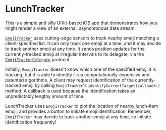 # LunchTracker

This is a simple and silly UIKit-based iOS app that demonstrates how you might render a view of an external, asynchronous data stream.

[`EmojiTracker`](LunchTracker/Models/EmojiTracker.swift) uses cutting-edge sensors to track nearby emoji matching a client-specified list. It can only track one emoji at a time, and it may decide to track another emoji at any time. It sends position updates for the currently-tracked emoji at irregular intervals to its delegate, via the [`EmojiTrackerDelegate`](LunchTracker/Models/EmojiTrackerDelegate.swift) protocol.

Initially, `EmojiTracker` doesn't know which one of the specified emoji it is tracking, but it is able to identify it via computationally-expensive and patented algorithms. A client may request identification of the currently-tracked emoji by calling `EmojiTracker`'s `identifyCurrentTarget(callback:)` method. A callback is used because the identification takes an unpredictably lengthy amount of time.

LunchTracker uses `EmojiTracker` to plot the location of nearby lunch-item emoji, and provides a button to initiate emoji identification. Remember, `EmojiTracker` may decide to track another emoji at any time, so initiate identification frequently!
